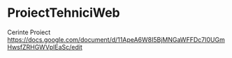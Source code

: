 # ProiectTehniciWeb
Cerinte Proiect
https://docs.google.com/document/d/11ApeA6W8I5BjMNGaWFFDc7I0UGmHwsfZRHGWVplEaSc/edit